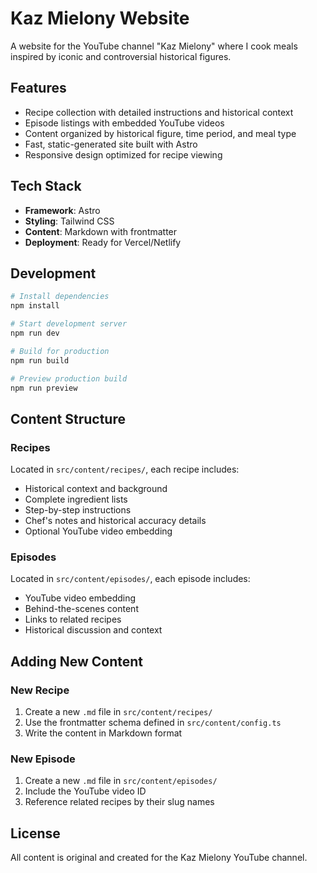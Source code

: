 # Kaz Mielony Website

A website for the YouTube channel "Kaz Mielony" where I cook meals inspired by iconic and controversial historical figures.

## Features

- Recipe collection with detailed instructions and historical context
- Episode listings with embedded YouTube videos
- Content organized by historical figure, time period, and meal type
- Fast, static-generated site built with Astro
- Responsive design optimized for recipe viewing

## Tech Stack

- **Framework**: Astro
- **Styling**: Tailwind CSS
- **Content**: Markdown with frontmatter
- **Deployment**: Ready for Vercel/Netlify

## Development

```bash
# Install dependencies
npm install

# Start development server
npm run dev

# Build for production
npm run build

# Preview production build
npm run preview
```

## Content Structure

### Recipes

Located in `src/content/recipes/`, each recipe includes:

- Historical context and background
- Complete ingredient lists
- Step-by-step instructions
- Chef's notes and historical accuracy details
- Optional YouTube video embedding

### Episodes

Located in `src/content/episodes/`, each episode includes:

- YouTube video embedding
- Behind-the-scenes content
- Links to related recipes
- Historical discussion and context

## Adding New Content

### New Recipe

1. Create a new `.md` file in `src/content/recipes/`
2. Use the frontmatter schema defined in `src/content/config.ts`
3. Write the content in Markdown format

### New Episode

1. Create a new `.md` file in `src/content/episodes/`
2. Include the YouTube video ID
3. Reference related recipes by their slug names

## License

All content is original and created for the Kaz Mielony YouTube channel.
